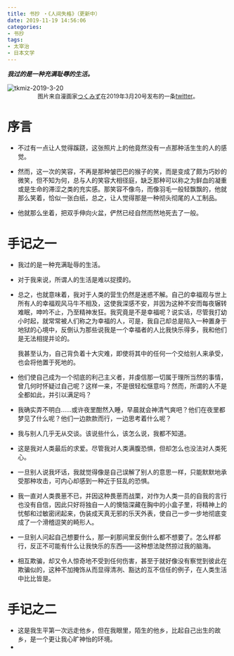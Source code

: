 ```yaml
---
title: 书抄 ・《人间失格》（更新中）
date: 2019-11-19 14:56:06
categories: 
- 书抄
tags:  
- 太宰治
- 日本文学
---
```


***我过的是一种充满耻辱的生活。***

<img src="https://raw.githubusercontent.com/toshiko0o/image-host/master/tkmiz-2019-3-20.jpeg" alt="tkmiz-2019-3-20" style="zoom:100%;" />

<center><font size = 2> 图片来自漫画家<a href="https://ja.wikipedia.org/wiki/つくみず">つくみず</a>在2019年3月20号发布的一条<a href="https://twitter.com/tkmiz/status/1108140710895640576">twitter</a>。 </font></center>

<!--more-->

# 序言

- 不过有一点让人觉得蹊跷，这张照片上的他竟然没有一点那种活生生的人的感觉。

- 然而，这一次的笑容，不再是那种皱巴巴的猴子的笑，而是变成了颇为巧妙的微笑，但不知为何，总与人的笑容大相径庭，缺乏那种可以称之为鲜血的凝重或是生命的滞涩之类的充实感。那笑容不像鸟，而像羽毛一般轻飘飘的，他就那么笑着，恰似一张白纸，总之，让人觉得那是一种彻头彻尾的人工制品。

- 他就那么坐着，把双手伸向火盆，俨然已经自然而然地死去了一般。

# 手记之一

- 我过的是一种充满耻辱的生活。

- 对于我来说，所谓人的生活是难以捉摸的。

- 总之，也就意味着，我对于人类的营生仍然是迷惑不解。自己的幸福观与世上所有人的幸福观风马牛不相及，这使我深感不安，并因为这种不安而每夜辗转难眠，呻吟不止，乃至精神发狂。我究竟是不是幸福呢？说实话，尽管我打幼小时起，就常常被人们称之为幸福的人，可是，我自己却总是陷入一种置身于地狱的心境中，反倒认为那些说我是一个幸福者的人比我快乐得多，我和他们是无法相提并论的。

  我甚至认为，自己背负着十大灾难，即使将其中的任何一个交给别人来承受，也会将他置于死地的。

- 他们使自己成为一个彻底的利己主义者，并虔信那一切属于理所当然的事情，曾几何时怀疑过自己呢？这样一来，不是很轻松惬意吗？然而，所谓的人不是全都如此，并引以满足吗？

- 我确实弄不明白……或许夜里酣然入睡，早晨就会神清气爽吧？他们在夜里都梦见了什么呢？他们一边款款而行，一边思考着什么呢？

- 我与别人几乎无从交谈。该说些什么，该怎么说，我都不知道。

- 这是我对人类最后的求爱。尽管我对人类满腹恐惧，但却怎么也没法对人类死心。

- 一旦别人说我坏话，我就觉得像是自己误解了别人的意思一样，只能默默地承受那种攻击，可内心却感到一种近于狂乱的恐惧。

- 我一直对人类畏葸不已，并因这种畏葸而战栗，对作为人类一员的自我的言行也没有自信，因此只好将独自一人的懊恼深藏在胸中的小盒子里，将精神上的忧郁和过敏密闭起来，伪装成天真无邪的乐天外表，使自己一步一步地彻底变成了一个滑稽逗笑的畸形人。

- 一旦别人问起自己想要什么，那一刹那间里反倒什么都不想要了。怎么样都行，反正不可能有什么让我快乐的东西——这种想法陡然掠过我的脑海。

- 相互欺骗，却又令人惊奇地不受到任何伤害，甚至于就好像没有察觉到彼此在欺骗似的，这种不加掩饰从而显得清冽、豁达的互不信任的例子，在人类生活中比比皆是。

# 手记之二

- 这是我生平第一次远走他乡，但在我眼里，陌生的他乡，比起自己出生的故乡，是一个更让我心旷神怡的环境。
- 
